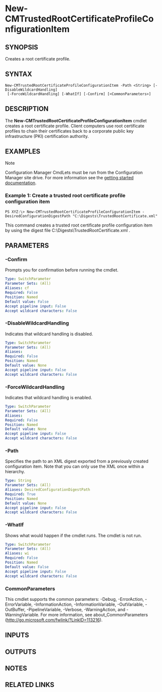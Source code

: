 ﻿---
external help file: AdminUI.PS.Dcm.dll-Help.xml
online version: https://go.microsoft.com/fwlink/?linkid=833803
schema: 2.0.0
ms.assetid: 5FD6BD13-48BB-492C-82AB-8939BFA73526
---

# New-CMTrustedRootCertificateProfileConfigurationItem

## SYNOPSIS
Creates a root certificate profile.

## SYNTAX

```
New-CMTrustedRootCertificateProfileConfigurationItem -Path <String> [-DisableWildcardHandling]
 [-ForceWildcardHandling] [-WhatIf] [-Confirm] [<CommonParameters>]
```

## DESCRIPTION
The **New-CMTrustedRootCertificateProfileConfigurationItem** cmdlet creates a root certificate profile.
Client computers use root certificate profiles to chain their certificates back to a corporate public key infrastructure (PKI) certification authority.

## EXAMPLES

> [!NOTE]
> Configuration Manager CmdLets must be run from the Configuration Manager site drive.  For more information see the [getting started documentation](https://docs.microsoft.com/en-us/powershell/sccm/overview).


### Example 1: Create a trusted root certificate profile configuration item
```
PS XYZ:\> New-CMTrustedRootCertificateProfileConfigurationItem -DesiredConfigurationDigestPath "C:\Digests\TrustedRootCertificate.xml"
```

This command creates a trusted root certificate profile configuration item by using the digest file C:\Digests\TrustedRootCertificate.xml .

## PARAMETERS

### -Confirm
Prompts you for confirmation before running the cmdlet.

```yaml
Type: SwitchParameter
Parameter Sets: (All)
Aliases: cf
Required: False
Position: Named
Default value: False
Accept pipeline input: False
Accept wildcard characters: False
```

### -DisableWildcardHandling
Indicates that wildcard handling is disabled.

```yaml
Type: SwitchParameter
Parameter Sets: (All)
Aliases:
Required: False
Position: Named
Default value: None
Accept pipeline input: False
Accept wildcard characters: False
```

### -ForceWildcardHandling
Indicates that wildcard handling is enabled.

```yaml
Type: SwitchParameter
Parameter Sets: (All)
Aliases:
Required: False
Position: Named
Default value: None
Accept pipeline input: False
Accept wildcard characters: False
```

### -Path
Specifies the path to an XML digest exported from a previously created configuration item. Note that you can only use the XML once within a hierarchy.

```yaml
Type: String
Parameter Sets: (All)
Aliases: DesiredConfigurationDigestPath
Required: True
Position: Named
Default value: None
Accept pipeline input: False
Accept wildcard characters: False
```

### -WhatIf
Shows what would happen if the cmdlet runs.
The cmdlet is not run.

```yaml
Type: SwitchParameter
Parameter Sets: (All)
Aliases: wi
Required: False
Position: Named
Default value: False
Accept pipeline input: False
Accept wildcard characters: False
```

### CommonParameters
This cmdlet supports the common parameters: -Debug, -ErrorAction, -ErrorVariable, -InformationAction, -InformationVariable, -OutVariable, -OutBuffer, -PipelineVariable, -Verbose, -WarningAction, and -WarningVariable. For more information, see about_CommonParameters (http://go.microsoft.com/fwlink/?LinkID=113216).

## INPUTS

## OUTPUTS

## NOTES

## RELATED LINKS
